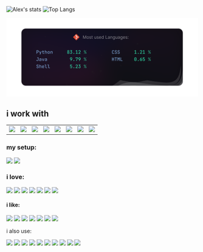 ![Alex's stats](https://github-readme-stats.vercel.app/api?username=AlexBraguta&show_icons=true&theme=tokyonight) ![Top Langs](https://github-readme-stats.vercel.app/api/top-langs/?username=AlexBraguta&show_icons=true&theme=tokyonight)


<p align="center"><img src="https://github.com/AlexBraguta/AlexBraguta/blob/main/languages.png"></p>

## i work with
<table>
  <tr align="center">
    <td><a href="https://archlinux.org"><img src="https://cdn.jsdelivr.net/gh/devicons/devicon@latest/icons/archlinux/archlinux-original.svg" width="70"/></a></td>
    <td><a href="https://kernel.org"><img src="https://cdn.jsdelivr.net/gh/devicons/devicon@latest/icons/linux/linux-original.svg" width="70"/></a></td>
    <td><a href="https://www.gnu.org/software/bash/"><img src="https://cdn.jsdelivr.net/gh/devicons/devicon@latest/icons/bash/bash-original.svg" width="70"/></a></td>
    <td><a href="https://python.org"><img src="https://cdn.jsdelivr.net/gh/devicons/devicon@latest/icons/python/python-original.svg" width="70"/></a></td>
    <td><a href="https://www.docker.com"><img src="https://cdn.jsdelivr.net/gh/devicons/devicon@latest/icons/docker/docker-plain.svg" width="70"/></a></td>
    <td><a href="https://streamlit.io"><img src="https://cdn.jsdelivr.net/gh/devicons/devicon@latest/icons/streamlit/streamlit-original.svg" width="70"/></a></td>
    <td><a href="https://pandas.pydata.org"><img src="https://cdn.jsdelivr.net/gh/devicons/devicon@latest/icons/pandas/pandas-original.svg" width="70"/></a></td>
    <td><a href="https://scikit-learn.org"><img src="https://cdn.jsdelivr.net/gh/devicons/devicon@latest/icons/scikitlearn/scikitlearn-original.svg" width="70"/></a></td>
  </tr>
</table>


### my setup:

<img src="https://img.shields.io/badge/Arch%20Linux-1793D1.svg?style=for-the-badge&logo=Arch-Linux&logoColor=white" height="35"> <img src="https://img.shields.io/badge/Hyprland-58E1FF.svg?style=for-the-badge&logo=Hyprland&logoColor=black" height="35"> 


### i love:

<img src="https://img.shields.io/badge/Python-3776AB.svg?style=for-the-badge&logo=Python&logoColor=white" height="30"> <img src="https://img.shields.io/badge/Linux-FCC624.svg?style=for-the-badge&logo=Linux&logoColor=black" height="30"> <img src="https://img.shields.io/badge/Obsidian-7C3AED.svg?style=for-the-badge&logo=Obsidian&logoColor=white" height="30"> <img src="https://img.shields.io/badge/PlayStation-0070D1.svg?style=for-the-badge&logo=PlayStation&logoColor=white" height="30"> <img src="https://img.shields.io/badge/Steam-000000.svg?style=for-the-badge&logo=Steam&logoColor=white" height="30"> <img src="https://img.shields.io/badge/Stremio-685CEE.svg?style=for-the-badge&logo=Stremio&logoColor=white" height="30"> <img src="https://img.shields.io/badge/Goodreads-372213.svg?style=for-the-badge&logo=Goodreads&logoColor=white" height="30">


#### i like:

<img src="https://img.shields.io/badge/Bluesky-0285FF.svg?style=for-the-badge&logo=Bluesky&logoColor=white" height="25"> <img src="https://img.shields.io/badge/Todoist-E44332.svg?style=for-the-badge&logo=Todoist&logoColor=white" height="25"> <img src="https://img.shields.io/badge/JetBrains-000000.svg?style=for-the-badge&logo=JetBrains&logoColor=white" height="25"> <img src="https://img.shields.io/badge/Sublime%20Text-FF9800.svg?style=for-the-badge&logo=Sublime-Text&logoColor=white" height="25"> <img src="https://img.shields.io/badge/PrestaShop-DF0067.svg?style=for-the-badge&logo=PrestaShop&logoColor=white" height="25"> <img src="https://img.shields.io/badge/Signal-3B45FD.svg?style=for-the-badge&logo=Signal&logoColor=white" height="25"> <img src="https://img.shields.io/badge/Zapier-FF4F00.svg?style=for-the-badge&logo=Zapier&logoColor=white" height="25">


i also use:

<img src="https://img.shields.io/badge/GNU%20Bash-4EAA25.svg?style=for-the-badge&logo=GNU-Bash&logoColor=white" height="20"> <img src="https://img.shields.io/badge/Docker-2496ED.svg?style=for-the-badge&logo=Docker&logoColor=white" height="20"> <img src="https://img.shields.io/badge/Streamlit-FF4B4B.svg?style=for-the-badge&logo=Streamlit&logoColor=white" height="20"> <img src="https://img.shields.io/badge/Hostinger-673DE6.svg?style=for-the-badge&logo=Hostinger&logoColor=white" height="20"> <img src="https://img.shields.io/badge/Raycast-FF6363.svg?style=for-the-badge&logo=Raycast&logoColor=white" height="20"> <img src="https://img.shields.io/badge/Warp-01A4FF.svg?style=for-the-badge&logo=Warp&logoColor=white" height="20"> <img src="https://img.shields.io/badge/PyTorch-EE4C2C.svg?style=for-the-badge&logo=PyTorch&logoColor=white" height="20"> <img src="https://img.shields.io/badge/Pytest-0A9EDC.svg?style=for-the-badge&logo=Pytest&logoColor=white" height="20"> <img src="https://img.shields.io/badge/Homebrew-FBB040.svg?style=for-the-badge&logo=Homebrew&logoColor=black" height="20"> <img src="https://img.shields.io/badge/LibreOffice-18A303.svg?style=for-the-badge&logo=LibreOffice&logoColor=white" height="20"> 



<!-- 

<p align="center">
<img src="https://img.shields.io/badge/Algorand-000000.svg?style=for-the-badge&logo=Algorand&logoColor=white" height="30"> <img src="https://img.shields.io/badge/Amazon%20EC2-FF9900.svg?style=for-the-badge&logo=Amazon-EC2&logoColor=white" height="30"> <img src="https://img.shields.io/badge/Amazon%20Web%20Services-232F3E.svg?style=for-the-badge&logo=Amazon-Web-Services&logoColor=white" height="30"> <img src="https://img.shields.io/badge/Anaconda-44A833.svg?style=for-the-badge&logo=Anaconda&logoColor=white" height="30"> <img src="https://img.shields.io/badge/Android-3DDC84.svg?style=for-the-badge&logo=Android&logoColor=white" height="30"> <img src="https://img.shields.io/badge/Anthropic-191919.svg?style=for-the-badge&logo=Anthropic&logoColor=white" height="30"> <img src="https://img.shields.io/badge/Apache%20Maven-C71A36.svg?style=for-the-badge&logo=Apache-Maven&logoColor=white" height="30"> <img src="https://img.shields.io/badge/Apple-000000.svg?style=for-the-badge&logo=Apple&logoColor=white" height="30"> <img src="https://img.shields.io/badge/Arch%20Linux-1793D1.svg?style=for-the-badge&logo=Arch-Linux&logoColor=white" height="30"> <img src="https://img.shields.io/badge/Bitcoin-F7931A.svg?style=for-the-badge&logo=Bitcoin&logoColor=white" height="30"> <img src="https://img.shields.io/badge/Binance-F0B90B.svg?style=for-the-badge&logo=Binance&logoColor=black" height="30"> <img src="https://img.shields.io/badge/BitTorrent-050505.svg?style=for-the-badge&logo=BitTorrent&logoColor=white" height="30"> <img src="https://img.shields.io/badge/Blockchain.com-121D33.svg?style=for-the-badge&logo=blockchaindotcom&logoColor=white" height="30"> <img src="https://img.shields.io/badge/Bluesky-0285FF.svg?style=for-the-badge&logo=Bluesky&logoColor=white" height="30"> <img src="https://img.shields.io/badge/Bose-000000.svg?style=for-the-badge&logo=Bose&logoColor=white" height="30"> <img src="https://img.shields.io/badge/Cardano-0133AD.svg?style=for-the-badge&logo=Cardano&logoColor=white" height="30"> <img src="https://img.shields.io/badge/Claude-D97757.svg?style=for-the-badge&logo=Claude&logoColor=white" height="30"> <img src="https://img.shields.io/badge/Corsair-000000.svg?style=for-the-badge&logo=Corsair&logoColor=white" height="30"> <img src="https://img.shields.io/badge/Coursera-0056D2.svg?style=for-the-badge&logo=Coursera&logoColor=white" height="30"> <img src="https://img.shields.io/badge/CSS3-1572B6.svg?style=for-the-badge&logo=CSS3&logoColor=white" height="30"> <img src="https://img.shields.io/badge/DaVinci%20Resolve-233A51.svg?style=for-the-badge&logo=DaVinci-Resolve&logoColor=white" height="30"> <img src="https://img.shields.io/badge/Discord-5865F2.svg?style=for-the-badge&logo=Discord&logoColor=white" height="30"> <img src="https://img.shields.io/badge/Docker-2496ED.svg?style=for-the-badge&logo=Docker&logoColor=white" height="30"> <img src="https://img.shields.io/badge/Dolby-000000.svg?style=for-the-badge&logo=Dolby&logoColor=white" height="30"> <img src="https://img.shields.io/badge/Ethereum-3C3C3D.svg?style=for-the-badge&logo=Ethereum&logoColor=white" height="30"> <img src="https://img.shields.io/badge/Fedora-51A2DA.svg?style=for-the-badge&logo=Fedora&logoColor=white" height="30"> <img src="https://img.shields.io/badge/Firefox-FF7139.svg?style=for-the-badge&logo=Firefox&logoColor=white" height="30"> <img src="https://img.shields.io/badge/foobar2000-000000.svg?style=for-the-badge&logo=foobar2000&logoColor=white" height="30"> <img src="https://img.shields.io/badge/Git-F05032.svg?style=for-the-badge&logo=Git&logoColor=white" height="30"> <img src="https://img.shields.io/badge/GitHub-181717.svg?style=for-the-badge&logo=GitHub&logoColor=white" height="30"> <img src="https://img.shields.io/badge/GNU%20Bash-4EAA25.svg?style=for-the-badge&logo=GNU-Bash&logoColor=white" height="30"> <img src="https://img.shields.io/badge/Goodreads-372213.svg?style=for-the-badge&logo=Goodreads&logoColor=white" height="30"> <img src="https://img.shields.io/badge/Homebrew-FBB040.svg?style=for-the-badge&logo=Homebrew&logoColor=black" height="30"> <img src="https://img.shields.io/badge/Hostinger-673DE6.svg?style=for-the-badge&logo=Hostinger&logoColor=white" height="30"> <img src="https://img.shields.io/badge/HTML5-E34F26.svg?style=for-the-badge&logo=HTML5&logoColor=white" height="30"> <img src="https://img.shields.io/badge/Hyprland-58E1FF.svg?style=for-the-badge&logo=Hyprland&logoColor=black" height="30"> <img src="https://img.shields.io/badge/IMDb-F5C518.svg?style=for-the-badge&logo=IMDb&logoColor=black" height="30"> <img src="https://img.shields.io/badge/IntelliJ%20IDEA-000000.svg?style=for-the-badge&logo=IntelliJ-IDEA&logoColor=white" height="30"> <img src="https://img.shields.io/badge/JetBrains-000000.svg?style=for-the-badge&logo=JetBrains&logoColor=white" height="30"> <img src="https://img.shields.io/badge/Jupyter-F37626.svg?style=for-the-badge&logo=Jupyter&logoColor=white" height="30"> <img src="https://img.shields.io/badge/LG-A50034.svg?style=for-the-badge&logo=LG&logoColor=white" height="30"> <img src="https://img.shields.io/badge/LibreOffice-18A303.svg?style=for-the-badge&logo=LibreOffice&logoColor=white" height="30"> <img src="https://img.shields.io/badge/Linux-FCC624.svg?style=for-the-badge&logo=Linux&logoColor=black" height="30"> <img src="https://img.shields.io/badge/Litecoin-A6A9AA.svg?style=for-the-badge&logo=Litecoin&logoColor=white" height="30"> <img src="https://img.shields.io/badge/macOS-000000.svg?style=for-the-badge&logo=macOS&logoColor=white" height="30"> <img src="https://img.shields.io/badge/Markdown-000000.svg?style=for-the-badge&logo=Markdown&logoColor=white" height="30"> <img src="https://img.shields.io/badge/Namecheap-DE3723.svg?style=for-the-badge&logo=Namecheap&logoColor=white" height="30"> <img src="https://img.shields.io/badge/Neovim-57A143.svg?style=for-the-badge&logo=Neovim&logoColor=white" height="30"> <img src="https://img.shields.io/badge/Notion-000000.svg?style=for-the-badge&logo=Notion&logoColor=white" height="30"> <img src="https://img.shields.io/badge/NumPy-013243.svg?style=for-the-badge&logo=NumPy&logoColor=white" height="30"> <img src="https://img.shields.io/badge/Obsidian-7C3AED.svg?style=for-the-badge&logo=Obsidian&logoColor=white" height="30"> <img src="https://img.shields.io/badge/pandas-150458.svg?style=for-the-badge&logo=pandas&logoColor=white" height="30"> <img src="https://img.shields.io/badge/Pine%20Script-00B453.svg?style=for-the-badge&logo=Pine-Script&logoColor=white" height="30"> <img src="https://img.shields.io/badge/PlayStation-0070D1.svg?style=for-the-badge&logo=PlayStation&logoColor=white" height="30"> <img src="https://img.shields.io/badge/PrestaShop-DF0067.svg?style=for-the-badge&logo=PrestaShop&logoColor=white" height="30"> <img src="https://img.shields.io/badge/PyCharm-000000.svg?style=for-the-badge&logo=PyCharm&logoColor=white" height="30"> <img src="https://img.shields.io/badge/Pytest-0A9EDC.svg?style=for-the-badge&logo=Pytest&logoColor=white" height="30"> <img src="https://img.shields.io/badge/Python-3776AB.svg?style=for-the-badge&logo=Python&logoColor=white" height="30"> <img src="https://img.shields.io/badge/PyTorch-EE4C2C.svg?style=for-the-badge&logo=PyTorch&logoColor=white" height="30"> <img src="https://img.shields.io/badge/Raycast-FF6363.svg?style=for-the-badge&logo=Raycast&logoColor=white" height="30"> <img src="https://img.shields.io/badge/Republic%20of%20Gamers-FF0029.svg?style=for-the-badge&logo=Republic-of-Gamers&logoColor=white" height="30"> <img src="https://img.shields.io/badge/Revolut-191C1F.svg?style=for-the-badge&logo=Revolut&logoColor=white" height="30"> <img src="https://img.shields.io/badge/Samsung-1428A0.svg?style=for-the-badge&logo=Samsung&logoColor=white" height="30"> <img src="https://img.shields.io/badge/scikitlearn-F7931E.svg?style=for-the-badge&logo=scikit-learn&logoColor=white" height="30"> <img src="https://img.shields.io/badge/Selenium-43B02A.svg?style=for-the-badge&logo=Selenium&logoColor=white" height="30"> <img src="https://img.shields.io/badge/Signal-3B45FD.svg?style=for-the-badge&logo=Signal&logoColor=white" height="30"> <img src="https://img.shields.io/badge/Solana-9945FF.svg?style=for-the-badge&logo=Solana&logoColor=white" height="30"> <img src="https://img.shields.io/badge/Steam-000000.svg?style=for-the-badge&logo=Steam&logoColor=white" height="30"> <img src="https://img.shields.io/badge/Stellar-7D00FF.svg?style=for-the-badge&logo=Stellar&logoColor=white" height="30"> <img src="https://img.shields.io/badge/Streamlit-FF4B4B.svg?style=for-the-badge&logo=Streamlit&logoColor=white" height="30"> <img src="https://img.shields.io/badge/Stremio-685CEE.svg?style=for-the-badge&logo=Stremio&logoColor=white" height="30"> <img src="https://img.shields.io/badge/Sublime%20Text-FF9800.svg?style=for-the-badge&logo=Sublime-Text&logoColor=white" height="30"> <img src="https://img.shields.io/badge/Sui-4DA2FF.svg?style=for-the-badge&logo=Sui&logoColor=white" height="30"> <img src="https://img.shields.io/badge/Telegram-26A5E4.svg?style=for-the-badge&logo=Telegram&logoColor=white" height="30"> <img src="https://img.shields.io/badge/Tether-50AF95.svg?style=for-the-badge&logo=Tether&logoColor=white" height="30"> <img src="https://img.shields.io/badge/Todoist-E44332.svg?style=for-the-badge&logo=Todoist&logoColor=white" height="30"> <img src="https://img.shields.io/badge/TradingView-131622.svg?style=for-the-badge&logo=TradingView&logoColor=white" height="30"> <img src="https://img.shields.io/badge/Twitch-9146FF.svg?style=for-the-badge&logo=Twitch&logoColor=white" height="30"> <img src="https://img.shields.io/badge/Ubuntu-E95420.svg?style=for-the-badge&logo=Ubuntu&logoColor=white" height="30"> <img src="https://img.shields.io/badge/Udemy-A435F0.svg?style=for-the-badge&logo=Udemy&logoColor=white" height="30"> <img src="https://img.shields.io/badge/Warp-01A4FF.svg?style=for-the-badge&logo=Warp&logoColor=white" height="30"> <img src="https://img.shields.io/badge/Wayland-FFBC00.svg?style=for-the-badge&logo=Wayland&logoColor=black" height="30"> <img src="https://img.shields.io/badge/Waze-33CCFF.svg?style=for-the-badge&logo=Waze&logoColor=white" height="30"> <img src="https://img.shields.io/badge/Wine-800000.svg?style=for-the-badge&logo=Wine&logoColor=white" height="30"> <img src="https://img.shields.io/badge/Wise-9FE870.svg?style=for-the-badge&logo=Wise&logoColor=black" height="30"> <img src="https://img.shields.io/badge/Zapier-FF4F00.svg?style=for-the-badge&logo=Zapier&logoColor=white" height="30">
</p>

-->
